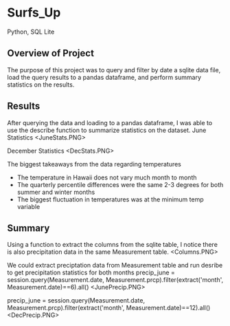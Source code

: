 # Surfs_Up
Python, SQL Lite

## Overview of Project
The purpose of this project was to query and filter by date a sqlite data file, load the query results to a pandas dataframe, and perform summary statistics on the results.


## Results
After querying the data and loading to a pandas dataframe, I was able to use the describe function to summarize statistics on the dataset.
June Statistics
<JuneStats.PNG>


December Statistics
<DecStats.PNG>

The biggest takeaways from the data regarding temperatures
* The temperature in Hawaii does not vary much month to month
* The quarterly percentile differences were the same 2-3 degrees for both summer and winter months
* The biggest fluctuation in temperatures was at the minimum temp variable

## Summary
Using a function to extract the columns from the sqlite table, I notice there is also precipitation data in the same Measurement table. 
<Columns.PNG>

We could extract preciptation data from Measurement table and run desribe to get precipitation statistics for both months
precip_june = session.query(Measurement.date, Measurement.prcp).filter(extract('month', Measurement.date)==6).all()
<JunePrecip.PNG>

precip_june = session.query(Measurement.date, Measurement.prcp).filter(extract('month', Measurement.date)==12).all()
<DecPrecip.PNG>
